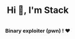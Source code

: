 <h1 dir="auto" align="center">Hi 👋, I'm Stack<h1></center>
   <h3><center>Binary exploiter (pwn) ! ❤️<h3></center>
